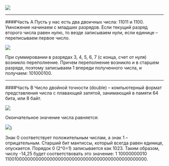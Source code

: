 ![](https://github.com/hexumee/SnakeGame/blob/main/screenshots/lab2.png?raw=true)

------------

####Часть A
Пусть у нас есть два двоичных числа: 11011 и 1100. Умножение начинаем с младших разрядов. Если текущий разряд второго числа равен нулю, то везде записываем нули, если единице – переписываем первое число.

![](https://github.com/hexumee/SnakeGame/blob/main/screenshots/lab2_pic1.png?raw=true)

При суммировании в разрядах 3, 4, 5, 6, 7 (с конца, счет от нуля) возникло переполнение. Причем переполнение возникло и в старшем разряде, поэтому записываем 1 впереди полученного числа, и получаем: 101000100.

------------

####Часть B
Число двойной точности (double) – компьютерный формат представления числа с плавающей запятой, занимающий в памяти 64 бита, или 8 байт.

![](https://github.com/hexumee/SnakeGame/blob/main/screenshots/lab2_pic2.png?raw=true)

Окончательное значение числа равняется: 

![](https://github.com/hexumee/SnakeGame/blob/main/screenshots/lab2_pic3.png?raw=true))

Знак 0 соответствует положительным числам, а знак 1 – отрицательным. Старший бит мантиссы, который всегда равен единице, опускается. Порядок 0 (2^0=1) записывается как 1023. Таким образом, числу -14,25 будет соответствовать это значение:
1 10000000010 1100100000000000000000000000000000000000000000000000.

